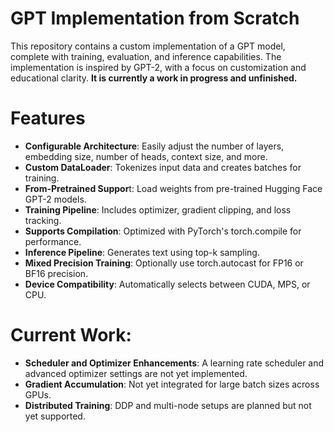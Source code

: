 # GPT Implementation from Scratch

This repository contains a custom implementation of a GPT model, complete with training, evaluation, and inference capabilities. The implementation is inspired by GPT-2, with a focus on customization and educational clarity. **It is currently a work in progress and unfinished.**

# Features
- **Configurable Architecture**: Easily adjust the number of layers, embedding size, number of heads, context size, and more.
- **Custom DataLoader**: Tokenizes input data and creates batches for training.
- **From-Pretrained Suppor**t: Load weights from pre-trained Hugging Face GPT-2 models.
- **Training Pipeline**: Includes optimizer, gradient clipping, and loss tracking.
- **Supports Compilation**: Optimized with PyTorch's torch.compile for performance.
- **Inference Pipeline**: Generates text using top-k sampling.
- **Mixed Precision Training**: Optionally use torch.autocast for FP16 or BF16 precision.
- **Device Compatibility**: Automatically selects between CUDA, MPS, or CPU.

# Current Work:
- **Scheduler and Optimizer Enhancements**: A learning rate scheduler and advanced optimizer settings are not yet implemented.
- **Gradient Accumulation**: Not yet integrated for large batch sizes across GPUs.
- **Distributed Training**: DDP and multi-node setups are planned but not yet supported.
